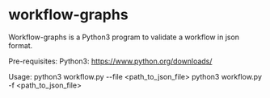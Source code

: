 # workflow-graphs

Workflow-graphs is a Python3 program to validate a workflow in json format.

Pre-requisites:
Python3: https://www.python.org/downloads/

Usage:
python3 workflow.py --file <path_to_json_file>
python3 workflow.py -f <path_to_json_file>